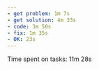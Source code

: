 ```yaml
---
- get problem: 1m 7s
- get solution: 4m 33s
- code: 3m 50s
- fix: 1m 35s
- OK: 23s
---
```

Time spent on tasks: 11m 28s
